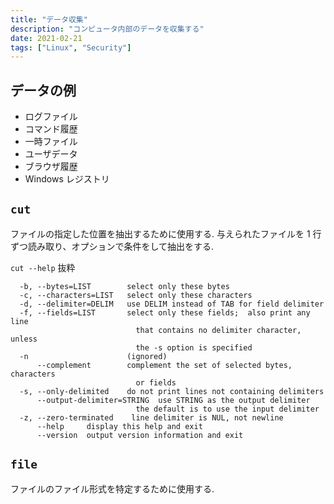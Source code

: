 ```yaml
---
title: "データ収集"
description: "コンピュータ内部のデータを収集する"
date: 2021-02-21
tags: ["Linux", "Security"]
---
```


## データの例
* ログファイル
* コマンド履歴
* 一時ファイル
* ユーザデータ
* ブラウザ履歴
* Windows レジストリ

## `cut`
ファイルの指定した位置を抽出するために使用する. 与えられたファイルを 1 行ずつ読み取り、オプションで条件をして抽出をする.  

`cut --help` 抜粋
```
  -b, --bytes=LIST        select only these bytes
  -c, --characters=LIST   select only these characters
  -d, --delimiter=DELIM   use DELIM instead of TAB for field delimiter
  -f, --fields=LIST       select only these fields;  also print any line
                            that contains no delimiter character, unless
                            the -s option is specified
  -n                      (ignored)
      --complement        complement the set of selected bytes, characters
                            or fields
  -s, --only-delimited    do not print lines not containing delimiters
      --output-delimiter=STRING  use STRING as the output delimiter
                            the default is to use the input delimiter
  -z, --zero-terminated    line delimiter is NUL, not newline
      --help     display this help and exit
      --version  output version information and exit
```

## `file`
ファイルのファイル形式を特定するために使用する.
